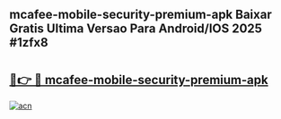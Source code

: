 ## mcafee-mobile-security-premium-apk Baixar Gratis Ultima Versao Para Android/IOS 2025 #1zfx8

# <h2><a href="https://ainizakaria.my?title=mcafee-mobile-security-premium-apk&ref=20M">🔗👉 🔴 mcafee-mobile-security-premium-apk</a></h2>

[![acn](https://github.com/user-attachments/assets/0f9c940e-d8b0-45ae-aac7-cd30a18b3e1c)](https://ainizakaria.my?title=mcafee-mobile-security-premium-apk&ref=20M)

